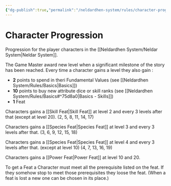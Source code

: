 ```yaml
---
{"dg-publish":true,"permalink":"/neldardhen-system/rules/character-progression/"}
---
```


# Character Progression
Progression for the player characters in the [[Neldardhen System/Neldar System\|Neldar System]].

The Game Master award new level when a significant milestone of the story has been reached.
Every time a character gains a level they also gain :
- **2** points to spend in theri Fundamental Values (see [[Neldardhen System/Rules/Basics\|Basics]])
- **10** points to buy new attribute dice or skill ranks (see [[Neldardhen System/Rules/Basics#^75d8a0\|Basics - Skills]])
- **1** Feat

Characters gains a [[Skill Feat\|Skill Feat]] at level 2 and every 3 levels after that (except at level 20).
(2, 5, 8, 11, 14, 17)

Characters gains a [[Species Feat\|Species Feat]] at level 3 and every 3 levels after that.
(3, 6, 9, 12, 15, 18)

Characters gains a [[Species Feat\|Species Feat]] at level 4 and every 3 levels after that. (except at level 10)
(4, 7, 13, 16, 19)

Characters gains a [[Power Feat\|Power Feat]] at level 10 and 20.

To get a Feat a Character must meet all the prerequisite listed on the feat. If they somehow stop to meet those prerequisites they loose the feat. (When a feat is lost a new one can be chosen in its place.)